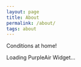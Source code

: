 ```yaml
---
layout: page
title: About
permalink: /about/
tags: about
---
```

Conditions at home!
<div id='PurpleAirWidget_181787_module_TEMP_C_conversion_C0_average_10_layer_standard'>Loading PurpleAir Widget...</div>
<script src='https://www.purpleair.com/pa.widget.js?key=C6RKVFL1HABLW6ZC&module=TEMP_C&conversion=C0&average=10&layer=standard&container=PurpleAirWidget_181787_module_TEMP_C_conversion_C0_average_10_layer_standard'></script>
